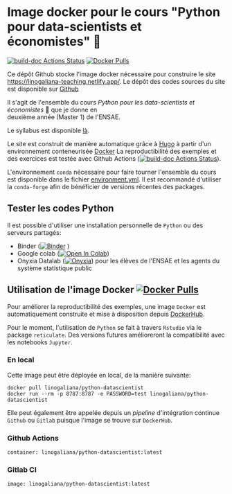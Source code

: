 # Image docker pour le cours "Python pour data-scientists et économistes" :snake:
[![build-doc Actions Status](https://github.com/linogaliana/python-datascientist-docker/actions/workflows/prod.yml/badge.svg)](https://github.com/linogaliana/python-datascientist-docker/actions)
[![Docker Pulls](https://img.shields.io/docker/pulls/linogaliana/python-datascientist)](https://hub.docker.com/repository/docker/linogaliana/python-datascientist/general)

Ce dépôt Github stocke l'image docker nécessaire pour construire le site
<https://linogaliana-teaching.netlify.app/>. 
Le dépôt des codes sources du site est disponible sur
[Github](https://github.com/linogaliana/python-datascientist)

Il s'agit de l'ensemble du cours *Python pour les data-scientists et économistes* :snake:
que je donne en  
deuxième année (Master 1) de l'ENSAE.


Le syllabus est disponible [là](https://www.ensae.fr/courses/python-pour-le-data-scientist-pour-leconomiste/).

Le site est construit de manière automatique grâce à [Hugo](https://gohugo.io/)
à partir d'un environnement conteneurisée [Docker](https://hub.docker.com/repository/docker/linogaliana/python-datascientist/general) 
La reproductibilité des exemples et des exercices est testée avec 
Github Actions ([![build-doc Actions Status](https://github.com/InseeFrLab/utilitR/workflows/Docker%20Build%20and%20Website%20Deploy/badge.svg)](https://github.com/linogaliana/python-datascientist/actions)).

L'environnement `conda` nécessaire pour faire tourner l'ensemble du
cours est disponible dans le fichier [environment.yml](environment.yml). 
Il est recommandé d'utiliser la `conda-forge` afin de bénéficier de versions
récentes des packages. 


## Tester les codes Python

Il est possible d'utiliser une installation personnelle de `Python` ou 
des serveurs partagés: 

* Binder ([![Binder](https://mybinder.org/badge_logo.svg)](https://mybinder.org/v2/gh/linogaliana/python-datascientist/master)
)
* Google colab ([![Open In Colab](https://colab.research.google.com/assets/colab-badge.svg)](http://colab.research.google.com/github/linogaliana/python-datascientist/blob/pandas_intro/static/notebooks/numpy.ipynb))
* Onyxia Datalab ([![Onyxia](https://img.shields.io/badge/launch-onyxia-blue)](https://datalab.sspcloud.fr/my-lab/catalogue/inseefrlab-helm-charts-datascience/jupyter/deploiement?kubernetes.role=admin)) pour les élèves de l'ENSAE et
les agents du système statistique public

## Utilisation de l'image Docker [![Docker Pulls](https://img.shields.io/docker/pulls/linogaliana/python-datascientist)](https://hub.docker.com/repository/docker/linogaliana/python-datascientist/general)

Pour améliorer la reproductibilité des exemples, une image `Docker` est 
automatiquement construite et mise à disposition depuis 
[DockerHub](https://hub.docker.com/repository/docker/linogaliana/python-datascientist).

Pour le moment, l'utilisation de `Python` se fait à travers `Rstudio` via
le package `reticulate`. Des versions futures amélioreront la compatibilité
avec les notebooks `Jupyter`. 

### En local

Cette image peut être déployée en local, de la manière suivante:

```shell
docker pull linogaliana/python-datascientist
docker run --rm -p 8787:8787 -e PASSWORD=test linogaliana/python-datascientist
```

Elle peut également être appelée depuis un *pipeline* d'intégration continue
`Github` ou `Gitlab` puisque l'image se trouve sur `DockerHub`.

### Github Actions

```
container: linogaliana/python-datascientist:latest
```

### Gitlab CI

```
image: linogaliana/python-datascientist:latest
```

